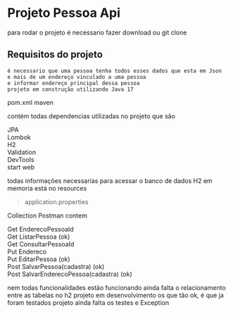 <h1> Projeto Pessoa Api </h1>

para rodar o projeto é necessario fazer download ou git clone 

## Requisitos do projeto 

	é necessario que uma pessoa tenha todos esses dados que esta em Json
	e mais de um endereço vinculado a uma pessoa 
	e informar endereço principal dessa pessoa
	projeto em construção utilizando Java 17
  
pom.xml maven

contém todas dependencias utilizadas no projeto 
que são 

JPA <br>
Lombok <br>
H2<br>
Validation<br>
DevTools<br>
start web<br>

todas informações necessarias para acessar o banco de dados H2 em memoria está no 
resources 
> application.properties 


Collection Postman contem 

Get EnderecoPessoaId <br>
Get ListarPessoa (ok)<br>
Get ConsultarPessoaId<br>
Put Endereco<br>
Put EditarPessoa (ok) <br>
Post SalvarPessoa(cadastra) (ok)<br>
Post SalvarEnderecoPessoa(cadastra) (ok)<br>

nem todas funcionalidades estão funcionando ainda falta o relacionamento entre as tabelas no h2 
projeto em desenvolvimento os que tão ok, é que ja foram testados 
projeto ainda falta os testes e Exception



